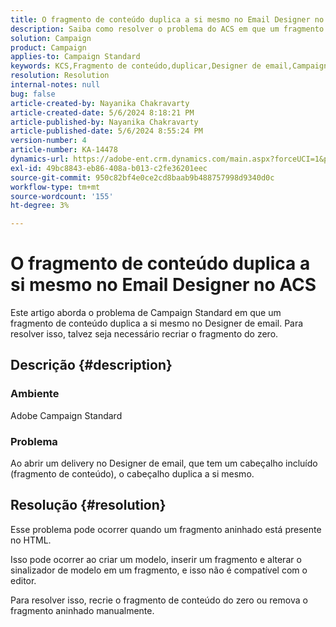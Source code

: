 ```yaml
---
title: O fragmento de conteúdo duplica a si mesmo no Email Designer no ACS
description: Saiba como resolver o problema do ACS em que um fragmento de conteúdo é duplicado devido a um fragmento aninhado no HTML.
solution: Campaign
product: Campaign
applies-to: Campaign Standard
keywords: KCS,Fragmento de conteúdo,duplicar,Designer de email,Campaign Standard, ACS
resolution: Resolution
internal-notes: null
bug: false
article-created-by: Nayanika Chakravarty
article-created-date: 5/6/2024 8:18:21 PM
article-published-by: Nayanika Chakravarty
article-published-date: 5/6/2024 8:55:24 PM
version-number: 4
article-number: KA-14478
dynamics-url: https://adobe-ent.crm.dynamics.com/main.aspx?forceUCI=1&pagetype=entityrecord&etn=knowledgearticle&id=231607c5-e50b-ef11-9f8a-6045bd0065b6
exl-id: 49bc8843-eb86-408a-b013-c2fe36201eec
source-git-commit: 950c82bf4e0ce2cd8baab9b488757998d9340d0c
workflow-type: tm+mt
source-wordcount: '155'
ht-degree: 3%

---
```


# O fragmento de conteúdo duplica a si mesmo no Email Designer no ACS


Este artigo aborda o problema de Campaign Standard em que um fragmento de conteúdo duplica a si mesmo no Designer de email. Para resolver isso, talvez seja necessário recriar o fragmento do zero.

## Descrição {#description}


### <b>Ambiente</b>

Adobe Campaign Standard

### <b>Problema</b>

Ao abrir um delivery no Designer de email, que tem um cabeçalho incluído (fragmento de conteúdo), o cabeçalho duplica a si mesmo.


## Resolução {#resolution}


Esse problema pode ocorrer quando um fragmento aninhado está presente no HTML.

Isso pode ocorrer ao criar um modelo, inserir um fragmento e alterar o sinalizador de modelo em um fragmento, e isso não é compatível com o editor.

Para resolver isso, recrie o fragmento de conteúdo do zero ou remova o fragmento aninhado manualmente.
